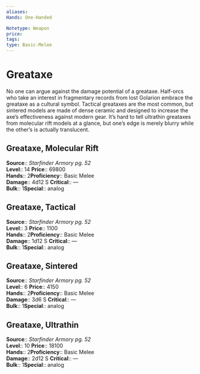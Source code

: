 ```yaml
---
aliases: 
Hands: One-Handed

Notetype: Weapon
price: 
tags: 
type: Basic-Melee
---
```


# Greataxe

No one can argue against the damage potential of a greataxe. Half-orcs who take an interest in fragmentary records from lost Golarion embrace the greataxe as a cultural symbol. Tactical greataxes are the most common, but sintered models are made of dense ceramic and designed to increase the axe’s effectiveness against modern gear. It’s hard to tell ultrathin greataxes from molecular rift models at a glance, but one’s edge is merely blurry while the other’s is actually translucent.  

## Greataxe, Molecular Rift

**Source**:: _Starfinder Armory pg. 52_  
**Level**:: 14
**Price**:: 69800  
**Hands**:: 2**Proficiency**:: Basic Melee  
**Damage**:: 4d12 S
**Critical**:: —  
**Bulk**:: 1**Special**:: analog

## Greataxe, Tactical

**Source**:: _Starfinder Armory pg. 52_  
**Level**:: 3
**Price**:: 1100  
**Hands**:: 2**Proficiency**:: Basic Melee  
**Damage**:: 1d12 S
**Critical**:: —  
**Bulk**:: 1**Special**:: analog

## Greataxe, Sintered

**Source**:: _Starfinder Armory pg. 52_  
**Level**:: 6
**Price**:: 4150  
**Hands**:: 2**Proficiency**:: Basic Melee  
**Damage**:: 3d6 S
**Critical**:: —  
**Bulk**:: 1**Special**:: analog

## Greataxe, Ultrathin

**Source**:: _Starfinder Armory pg. 52_  
**Level**:: 10
**Price**:: 18100  
**Hands**:: 2**Proficiency**:: Basic Melee  
**Damage**:: 2d12 S
**Critical**:: —  
**Bulk**:: 1**Special**:: analog
